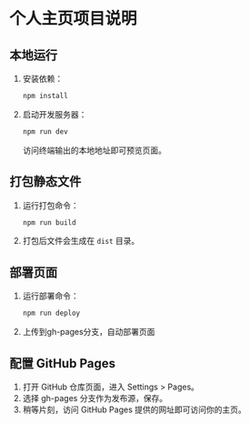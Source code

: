 # 个人主页项目说明

## 本地运行

1. 安装依赖：

   ```powershell
   npm install
   ```

2. 启动开发服务器：

   ```powershell
   npm run dev
   ```

   访问终端输出的本地地址即可预览页面。

## 打包静态文件

1. 运行打包命令：

   ```powershell
   npm run build
   ```

2. 打包后文件会生成在 `dist` 目录。

## 部署页面

1. 运行部署命令：

   ```powershell
   npm run deploy
   ```

2. 上传到gh-pages分支，自动部署页面


## 配置 GitHub Pages

1. 打开 GitHub 仓库页面，进入 Settings > Pages。
2. 选择 gh-pages 分支作为发布源，保存。
3. 稍等片刻，访问 GitHub Pages 提供的网址即可访问你的主页。
